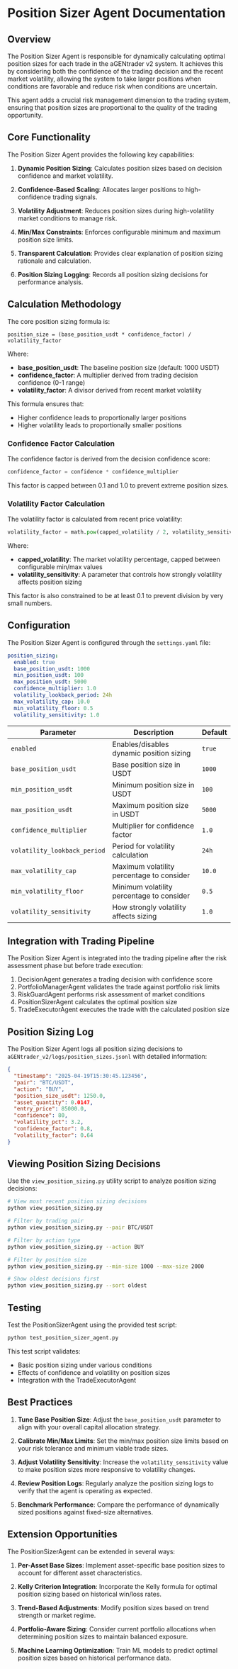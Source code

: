 # Position Sizer Agent Documentation

## Overview

The Position Sizer Agent is responsible for dynamically calculating optimal position sizes for each trade in the aGENtrader v2 system. It achieves this by considering both the confidence of the trading decision and the recent market volatility, allowing the system to take larger positions when conditions are favorable and reduce risk when conditions are uncertain.

This agent adds a crucial risk management dimension to the trading system, ensuring that position sizes are proportional to the quality of the trading opportunity.

## Core Functionality

The Position Sizer Agent provides the following key capabilities:

1. **Dynamic Position Sizing**: Calculates position sizes based on decision confidence and market volatility.

2. **Confidence-Based Scaling**: Allocates larger positions to high-confidence trading signals.

3. **Volatility Adjustment**: Reduces position sizes during high-volatility market conditions to manage risk.

4. **Min/Max Constraints**: Enforces configurable minimum and maximum position size limits.

5. **Transparent Calculation**: Provides clear explanation of position sizing rationale and calculation.

6. **Position Sizing Logging**: Records all position sizing decisions for performance analysis.

## Calculation Methodology

The core position sizing formula is:

```
position_size = (base_position_usdt * confidence_factor) / volatility_factor
```

Where:

- **base_position_usdt**: The baseline position size (default: 1000 USDT)
- **confidence_factor**: A multiplier derived from trading decision confidence (0-1 range)
- **volatility_factor**: A divisor derived from recent market volatility

This formula ensures that:
- Higher confidence leads to proportionally larger positions
- Higher volatility leads to proportionally smaller positions

### Confidence Factor Calculation

The confidence factor is derived from the decision confidence score:

```python
confidence_factor = confidence * confidence_multiplier
```

This factor is capped between 0.1 and 1.0 to prevent extreme position sizes.

### Volatility Factor Calculation

The volatility factor is calculated from recent price volatility:

```python
volatility_factor = math.pow(capped_volatility / 2, volatility_sensitivity)
```

Where:
- **capped_volatility**: The market volatility percentage, capped between configurable min/max values
- **volatility_sensitivity**: A parameter that controls how strongly volatility affects position sizing

This factor is also constrained to be at least 0.1 to prevent division by very small numbers.

## Configuration

The Position Sizer Agent is configured through the `settings.yaml` file:

```yaml
position_sizing:
  enabled: true
  base_position_usdt: 1000
  min_position_usdt: 100
  max_position_usdt: 5000
  confidence_multiplier: 1.0
  volatility_lookback_period: 24h
  max_volatility_cap: 10.0
  min_volatility_floor: 0.5
  volatility_sensitivity: 1.0
```

| Parameter | Description | Default |
|-----------|-------------|---------|
| `enabled` | Enables/disables dynamic position sizing | `true` |
| `base_position_usdt` | Base position size in USDT | `1000` |
| `min_position_usdt` | Minimum position size in USDT | `100` |
| `max_position_usdt` | Maximum position size in USDT | `5000` |
| `confidence_multiplier` | Multiplier for confidence factor | `1.0` |
| `volatility_lookback_period` | Period for volatility calculation | `24h` |
| `max_volatility_cap` | Maximum volatility percentage to consider | `10.0` |
| `min_volatility_floor` | Minimum volatility percentage to consider | `0.5` |
| `volatility_sensitivity` | How strongly volatility affects sizing | `1.0` |

## Integration with Trading Pipeline

The Position Sizer Agent is integrated into the trading pipeline after the risk assessment phase but before trade execution:

1. DecisionAgent generates a trading decision with confidence score
2. PortfolioManagerAgent validates the trade against portfolio risk limits
3. RiskGuardAgent performs risk assessment of market conditions
4. PositionSizerAgent calculates the optimal position size
5. TradeExecutorAgent executes the trade with the calculated position size

## Position Sizing Log

The Position Sizer Agent logs all position sizing decisions to `aGENtrader_v2/logs/position_sizes.jsonl` with detailed information:

```json
{
  "timestamp": "2025-04-19T15:30:45.123456",
  "pair": "BTC/USDT",
  "action": "BUY",
  "position_size_usdt": 1250.0,
  "asset_quantity": 0.0147,
  "entry_price": 85000.0,
  "confidence": 80,
  "volatility_pct": 3.2,
  "confidence_factor": 0.8,
  "volatility_factor": 0.64
}
```

## Viewing Position Sizing Decisions

Use the `view_position_sizing.py` utility script to analyze position sizing decisions:

```bash
# View most recent position sizing decisions
python view_position_sizing.py

# Filter by trading pair
python view_position_sizing.py --pair BTC/USDT

# Filter by action type
python view_position_sizing.py --action BUY

# Filter by position size
python view_position_sizing.py --min-size 1000 --max-size 2000

# Show oldest decisions first
python view_position_sizing.py --sort oldest
```

## Testing

Test the PositionSizerAgent using the provided test script:

```bash
python test_position_sizer_agent.py
```

This test script validates:
- Basic position sizing under various conditions
- Effects of confidence and volatility on position sizes
- Integration with the TradeExecutorAgent

## Best Practices

1. **Tune Base Position Size**: Adjust the `base_position_usdt` parameter to align with your overall capital allocation strategy.

2. **Calibrate Min/Max Limits**: Set the min/max position size limits based on your risk tolerance and minimum viable trade sizes.

3. **Adjust Volatility Sensitivity**: Increase the `volatility_sensitivity` value to make position sizes more responsive to volatility changes.

4. **Review Position Logs**: Regularly analyze the position sizing logs to verify that the agent is operating as expected.

5. **Benchmark Performance**: Compare the performance of dynamically sized positions against fixed-size alternatives.

## Extension Opportunities

The PositionSizerAgent can be extended in several ways:

1. **Per-Asset Base Sizes**: Implement asset-specific base position sizes to account for different asset characteristics.

2. **Kelly Criterion Integration**: Incorporate the Kelly formula for optimal position sizing based on historical win/loss rates.

3. **Trend-Based Adjustments**: Modify position sizes based on trend strength or market regime.

4. **Portfolio-Aware Sizing**: Consider current portfolio allocations when determining position sizes to maintain balanced exposure.

5. **Machine Learning Optimization**: Train ML models to predict optimal position sizes based on historical performance data.